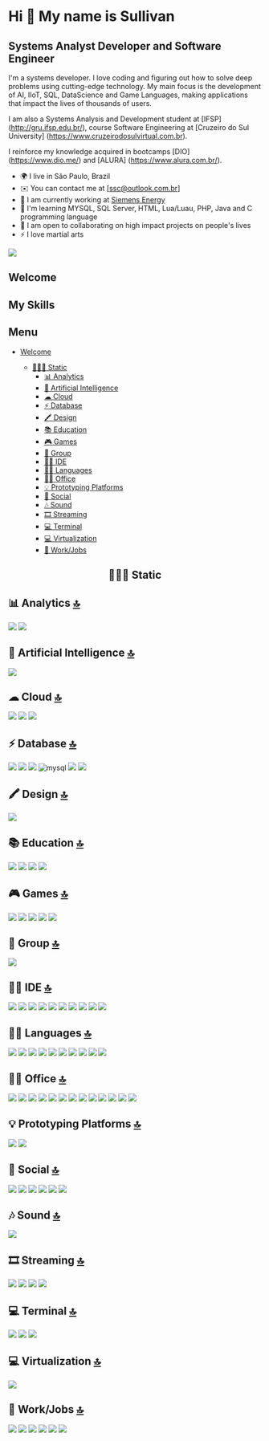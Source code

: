 Hi 👋 My name is Sullivan
==========================

Systems Analyst Developer and Software Engineer
-----------------------------

I'm a systems developer. I love coding and figuring out how to solve deep problems using cutting-edge technology. My main focus is the development of AI, IIoT, SQL, DataScience and Game Languages, making applications that impact the lives of thousands of users.

I am also a Systems Analysis and Development student at [IFSP] (http://gru.ifsp.edu.br/), course Software Engineering at [Cruzeiro do Sul University] (https://www.cruzeirodosulvirtual.com.br).

I reinforce my knowledge acquired in bootcamps [DIO] (https://www.dio.me/) and [ALURA] (https://www.alura.com.br/).

* 🌍 I live in São Paulo, Brazil
* ✉️ You can contact me at [ssc@outlook.com.br]
* 🚀 I am currently working at [Siemens Energy](https://www.siemens-energy.com/)
* 🧠 I'm learning MYSQL, SQL Server, HTML, Lua/Luau, PHP, Java and C programming language
* 🤝 I am open to collaborating on high impact projects on people's lives
* ⚡ I love martial arts

<a href="https://www.github.com/sscastilho" target="_blank" rel="noreferrer"><img
src="https://img.shields.io/github/followers/sscastilho?logo=github&style=for-the-badge&color=3382ed&labelColor=171717" /></a>

## Welcome
## My Skills
## Menu

- [Welcome](#welcome)

  - [🧑🏼‍🏭 Static](#-static)
    - [📊 Analytics](#-analytics-)
    - [🤖 Artificial Intelligence](#-artificial-intelligence-)
    - [☁ Cloud](#-cloud-)
    - [⚡ Database](#-database-)
    - [🖍 Design](#-design-)
    - [📚 Education](#-education-)
    - [🎮 Games](#-games-)
    - [🤜 Group](#-group-)
    - [👩‍💻 IDE](#-ide-)
    - [👩‍💻 Languages](#-languages-)
    - [👨‍💻 Office](#-office-)
    - [💡 Prototyping Platforms](#-prototyping-platforms-)
    - [👨 Social](#-social-)
    - [🎶 Sound](#-sound-)
    - [🎞 Streaming](#-streaming-)
    - [💻 Terminal](#-terminal-)
    - [💻 Virtualization](#-virtualization-)
    - [🥅 Work/Jobs](#-workjobs-)

<h2 align='center'>🧑🏼‍🏭 Static</h2>

## 📊 Analytics [🔝](#welcome)

<img src="https://img.shields.io/badge/Tableau-E97627?style=for-the-badge&logo=Tableau&logoColor=white" />   
<img src="https://img.shields.io/badge/Alteryx-0080FF?style=for-the-badge&logo=Alteryx&logoColor=white" /> 

## 🤖 Artificial Intelligence [🔝](#welcome)

<img src="https://img.shields.io/badge/TensorFlow-FF6F00?style=for-the-badge&logo=tensorflow&logoColor=white" /> 

## ☁ Cloud [🔝](#welcome)

<img src="https://img.shields.io/badge/Amazon AWS-FF9900?style=for-the-badge&logo=amazonaws&logoColor=white" />  
<img src="https://img.shields.io/badge/Digital_Ocean-0080FF?style=for-the-badge&logo=DigitalOcean&logoColor=white" />     
<img src="https://img.shields.io/badge/GitHub_Actions-2088FF?style=for-the-badge&logo=github-actions&logoColor=white" />

## ⚡ Database [🔝](#welcome)

<img src="https://img.shields.io/badge/MariaDB-003545?style=for-the-badge&logo=mariadb&logoColor=white" /> 
<img src="https://img.shields.io/badge/Microsoft%20SQL%20Server-CC2927?style=for-the-badge&logo=microsoft%20sql%20server&logoColor=white" />  
<img src="https://img.shields.io/badge/MongoDB-4EA94B?style=for-the-badge&logo=mongodb&logoColor=white" />               
<img alt="mysql" src="https://img.shields.io/badge/MySQL-005C84?style=for-the-badge&logo=mysql&logoColor=white">                             
<img src="https://img.shields.io/badge/PostgreSQL-316192?style=for-the-badge&logo=postgresql&logoColor=white" />  
<img src="https://img.shields.io/badge/SQLite-07405E?style=for-the-badge&logo=sqlite&logoColor=white" />                 
               
## 🖍 Design [🔝](#welcome)

<img src="https://img.shields.io/badge/blender-%23F5792A.svg?style=for-the-badge&logo=blender&logoColor=white" />  

## 📚 Education [🔝](#welcome)
             
<img src="https://img.shields.io/badge/Coursera-0056D2?style=for-the-badge&logo=Coursera&logoColor=white" />                                             
<img src="https://img.shields.io/badge/Duolingo-58CC02?style=for-the-badge&logo=Duolingo&logoColor=white" />                                                   
<img src="https://img.shields.io/badge/gitignore%20io-204ECF?style=for-the-badge&logo=gitignoredotio&logoColor=white" />                          
<img src="https://img.shields.io/badge/Udemy-A100FF?style=for-the-badge&logo=Udemy&logoColor=white" />       

## 🎮 Games [🔝](#welcome)
<img src="https://img.shields.io/badge/Roblox-FFD43B?style=for-the-badge&logo=roblox&logoColor=blue" />     
<img src="https://img.shields.io/badge/Unity-2C2255?style=for-the-badge&logo=unity&logoColor=white" />                           
<img src="https://img.shields.io/badge/Counter_Strike-000000?style=for-the-badge&logo=counter-strike&logoColor=white" />                                            
<img src="https://img.shields.io/badge/Valorant-fa4454?style=for-the-badge&logo=valorant&logoColor=white" />                                                        
<img src="https://img.shields.io/badge/Xbox-107C10?style=for-the-badge&logo=xbox&logoColor=white" />                                     

## 🤜 Group [🔝](#welcome)

<img src="https://img.shields.io/badge/Discord-5865F2?style=for-the-badge&logo=discord&logoColor=white" />  
    
## 👩‍💻 IDE [🔝](#welcome)

<img src="https://img.shields.io/badge/Arduino_IDE-00979D?style=for-the-badge&logo=arduino&logoColor=white" />                       
<img src="https://img.shields.io/badge/Colab-F9AB00?style=for-the-badge&logo=googlecolab&color=525252"/>                             
<img src="https://img.shields.io/badge/Eclipse-2C2255?style=for-the-badge&logo=eclipse&logoColor=white" />                           
<img src="https://img.shields.io/badge/IntelliJ_IDEA-000000.svg?style=for-the-badge&logo=intellij-idea&logoColor=white" />          
<img src="https://img.shields.io/badge/Notepad++-90E59A.svg?style=for-the-badge&logo=notepad%2B%2B&logoColor=black" />              
<img src="https://img.shields.io/badge/replit-667881?style=for-the-badge&logo=replit&logoColor=white" />                             
<img src="https://img.shields.io/badge/sublime_text-%23575757.svg?&style=for-the-badge&logo=sublime-text&logoColor=important" />    
<img src="https://img.shields.io/badge/VSCode-0078D4?style=for-the-badge&logo=visual%20studio%20code&logoColor=white" />             
<img src="https://img.shields.io/badge/Visual_Studio-5C2D91?style=for-the-badge&logo=visual%20studio&logoColor=white" />             
<img src="https://img.shields.io/badge/Visual_Studio_Code-0078D4?style=for-the-badge&logo=visual%20studio%20code&logoColor=white" /> 

## 👩‍💻 Languages [🔝](#welcome)

<img src="https://img.shields.io/badge/C-00599C?style=for-the-badge&logo=c&logoColor=white" />                              
<img src="https://img.shields.io/badge/C%23-239120?style=for-the-badge&logo=c-sharp&logoColor=white" />                      
<img src="https://img.shields.io/badge/C%2B%2B-00599C?style=for-the-badge&logo=c%2B%2B&logoColor=white" />                
<img src="https://img.shields.io/badge/HTML5-E34F26?style=for-the-badge&logo=html5&logoColor=white" />                      
<img src="https://img.shields.io/badge/OpenJDK-ED8B00?style=for-the-badge&logo=openjdk&logoColor=white" />                   
<img src="https://img.shields.io/badge/JavaScript-323330?style=for-the-badge&logo=javascript&logoColor=F7DF1E" />           
<img src="https://img.shields.io/badge/Lua-2C2D72?style=for-the-badge&logo=lua&logoColor=white" />                                       
<img src="https://img.shields.io/badge/PHP-777BB4?style=for-the-badge&logo=php&logoColor=white" />                                              
<img src="https://img.shields.io/badge/Python-FFD43B?style=for-the-badge&logo=python&logoColor=blue" />                      
<img src="https://img.shields.io/badge/TensorFlow-FF6F00?style=for-the-badge&logo=TensorFlow&logoColor=white" />             

## 👨‍💻 Office [🔝](#welcome)

<img src="https://img.shields.io/badge/Google%20Sheets-34A853?style=for-the-badge&logo=google-sheets&logoColor=white" />             
<img src="https://img.shields.io/badge/LibreOffice-18A303?style=for-the-badge&logo=LibreOffice&logoColor=white" />                   
<img src="https://img.shields.io/badge/Microsoft_Access-A4373A?style=for-the-badge&logo=microsoft-access&logoColor=white" />     
<img src="https://img.shields.io/badge/Microsoft_Excel-217346?style=for-the-badge&logo=microsoft-excel&logoColor=white" />        
<img src="https://img.shields.io/badge/Microsoft_Office-D83B01?style=for-the-badge&logo=microsoft-office&logoColor=white" />         
<img src="https://img.shields.io/badge/Microsoft_PowerPoint-B7472A?style=for-the-badge&logo=microsoft-powerpoint&logoColor=white" /> 
<img src="https://img.shields.io/badge/Microsoft_SharePoint-0078D4?style=for-the-badge&logo=microsoft-sharepoint&logoColor=white" /> 
<img src="https://img.shields.io/badge/Microsoft_SQL_Server-CC2927?style=for-the-badge&logo=microsoft-sql-server&logoColor=white" /> 
<img src="https://img.shields.io/badge/Microsoft_Visio-3955A3?style=for-the-badge&logo=microsoft-visio&logoColor=white" />           
<img src="https://img.shields.io/badge/Microsoft_Word-2B579A?style=for-the-badge&logo=microsoft-word&logoColor=white" />             
<img src="https://img.shields.io/badge/Notion-000000?style=for-the-badge&logo=notion&logoColor=white" />                             
<img src="https://img.shields.io/badge/Trello-0052CC?style=for-the-badge&logo=trello&logoColor=white" /> 
<img src="https://img.shields.io/badge/Jira-0052CC?style=for-the-badge&logo=Jira&logoColor=white" />   

## 💡 Prototyping Platforms [🔝](#welcome)

<img src="https://img.shields.io/badge/Arduino-00979D?style=for-the-badge&logo=Arduino&logoColor=white" /> 
<img src="https://img.shields.io/badge/Raspberry%20Pi-A22846?style=for-the-badge&logo=Raspberry%20Pi&logoColor=white" /> 

## 👨 Social [🔝](#welcome)

<img src="https://img.shields.io/badge/Bitbucket-0747a6?style=for-the-badge&logo=bitbucket&logoColor=white" />                 
<img src="https://img.shields.io/badge/GitHub-100000?style=for-the-badge&logo=github&logoColor=white" />                       
<img src="https://img.shields.io/badge/GitLab-330F63?style=for-the-badge&logo=gitlab&logoColor=white" />                       
<img src="https://img.shields.io/badge/LinkedIn-0077B5?style=for-the-badge&logo=linkedin&logoColor=white" />                   
<img src="https://img.shields.io/badge/Sourcetree-0052CC?style=for-the-badge&logo=Sourcetree&logoColor=white"/>                
<img src="https://img.shields.io/badge/Stack_Overflow-FE7A16?style=for-the-badge&logo=stack-overflow&logoColor=white" />       

## 🎶 Sound [🔝](#welcome)

<img src="https://img.shields.io/badge/Spotify-1ED760?style=for-the-badge&logo=spotify&logoColor=white" />

## 🎞 Streaming [🔝](#welcome)

<img src="https://img.shields.io/badge/Netflix-E50914?style=for-the-badge&logo=netflix&logoColor=white" />                
<img src="https://img.shields.io/badge/Twitch-9146FF?style=for-the-badge&logo=twitch&logoColor=white" />                  
<img src="https://img.shields.io/badge/YouTube-FF0000?style=for-the-badge&logo=youtube&logoColor=white" />                 
<img src="https://img.shields.io/badge/YouTube_Gaming-FF0000?style=for-the-badge&logo=youtube-gaming&logoColor=white" />   

## 💻 Terminal [🔝](#welcome)

<img src="https://img.shields.io/badge/GIT-E44C30?style=for-the-badge&logo=git&logoColor=white" />                                
<img src="https://img.shields.io/badge/powershell-5391FE?style=for-the-badge&logo=powershell&logoColor=white" />               
<img src="https://img.shields.io/badge/windows%20terminal-4D4D4D?style=for-the-badge&logo=windows%20terminal&logoColor=white"> 

## 💻 Virtualization [🔝](#welcome)

<img src="https://img.shields.io/badge/VirtualBox-21416b?style=for-the-badge&logo=VirtualBox&logoColor=white"> 

## 🥅 Work/Jobs [🔝](#welcome)

<img src="https://img.shields.io/badge/AngelList-000000?style=for-the-badge&logo=AngelList&logoColor=white" />   
<img src="https://img.shields.io/badge/Fiverr-1DBF73?style=for-the-badge&logo=fiverr&logoColor=white" />         
<img src="https://img.shields.io/badge/Freelancer-29B2FE?style=for-the-badge&logo=Freelancer&logoColor=white" />
<img src="https://img.shields.io/badge/Indeed-003A9B?style=for-the-badge&logo=Indeed&logoColor=white" />        
<img src="https://img.shields.io/badge/Toptal-3863A0?style=for-the-badge&logo=Toptal&logoColor=white" />       
<img src="https://img.shields.io/badge/UpWork-6FDA44?style=for-the-badge&logo=Upwork&logoColor=white" />  
